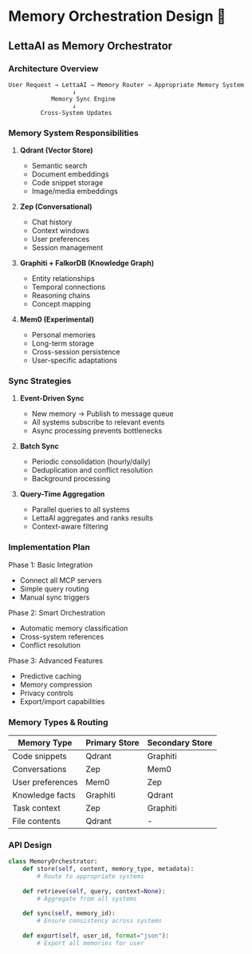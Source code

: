 # Memory Orchestration Design 🧠

## LettaAI as Memory Orchestrator

### Architecture Overview
```
User Request → LettaAI → Memory Router → Appropriate Memory System
                  ↓
            Memory Sync Engine
                  ↓
         Cross-System Updates
```

### Memory System Responsibilities

1. **Qdrant (Vector Store)**
   - Semantic search
   - Document embeddings
   - Code snippet storage
   - Image/media embeddings

2. **Zep (Conversational)**
   - Chat history
   - Context windows
   - User preferences
   - Session management

3. **Graphiti + FalkorDB (Knowledge Graph)**
   - Entity relationships
   - Temporal connections
   - Reasoning chains
   - Concept mapping

4. **Mem0 (Experimental)**
   - Personal memories
   - Long-term storage
   - Cross-session persistence
   - User-specific adaptations

### Sync Strategies

1. **Event-Driven Sync**
   - New memory → Publish to message queue
   - All systems subscribe to relevant events
   - Async processing prevents bottlenecks

2. **Batch Sync**
   - Periodic consolidation (hourly/daily)
   - Deduplication and conflict resolution
   - Background processing

3. **Query-Time Aggregation**
   - Parallel queries to all systems
   - LettaAI aggregates and ranks results
   - Context-aware filtering

### Implementation Plan

Phase 1: Basic Integration
- Connect all MCP servers
- Simple query routing
- Manual sync triggers

Phase 2: Smart Orchestration
- Automatic memory classification
- Cross-system references
- Conflict resolution

Phase 3: Advanced Features
- Predictive caching
- Memory compression
- Privacy controls
- Export/import capabilities

### Memory Types & Routing

| Memory Type | Primary Store | Secondary Store |
|------------|---------------|-----------------|
| Code snippets | Qdrant | Graphiti |
| Conversations | Zep | Mem0 |
| User preferences | Mem0 | Zep |
| Knowledge facts | Graphiti | Qdrant |
| Task context | Zep | Graphiti |
| File contents | Qdrant | - |

### API Design

```python
class MemoryOrchestrator:
    def store(self, content, memory_type, metadata):
        # Route to appropriate systems
        
    def retrieve(self, query, context=None):
        # Aggregate from all systems
        
    def sync(self, memory_id):
        # Ensure consistency across systems
        
    def export(self, user_id, format="json"):
        # Export all memories for user
```